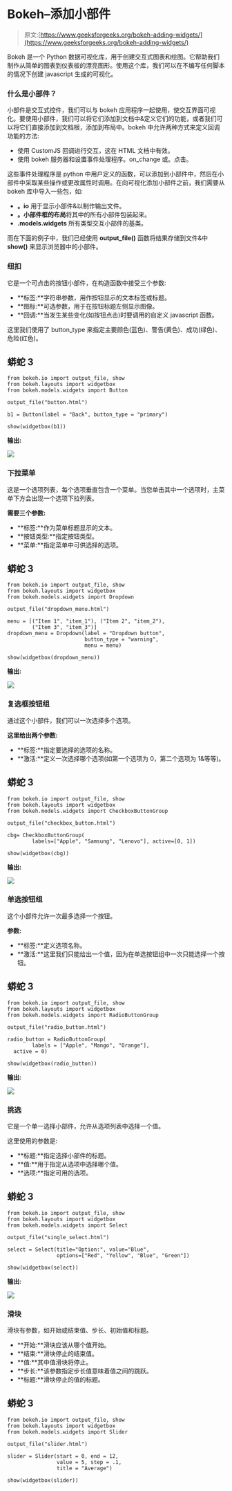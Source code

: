 # Bokeh–添加小部件

> 原文:[https://www.geeksforgeeks.org/bokeh-adding-widgets/](https://www.geeksforgeeks.org/bokeh-adding-widgets/)

Bokeh 是一个 Python 数据可视化库，用于创建交互式图表和绘图。它帮助我们制作从简单的图表到仪表板的漂亮图形。使用这个库，我们可以在不编写任何脚本的情况下创建 javascript 生成的可视化。

### 什么是小部件？

小部件是交互式控件，我们可以与 bokeh 应用程序一起使用，使交互界面可视化。要使用小部件，我们可以将它们添加到文档中&定义它们的功能，或者我们可以将它们直接添加到文档根，添加到布局中。bokeh 中允许两种方式来定义回调功能的方法:

*   使用 CustomJS 回调进行交互，这在 HTML 文档中有效。
*   使用 bokeh 服务器和设置事件处理程序。on_change 或。点击。

这些事件处理程序是 python 中用户定义的函数，可以添加到小部件中，然后在小部件中采取某些操作或更改属性时调用。在向可视化添加小部件之前，我们需要从 bokeh 库中导入一些包，如:

*   **。io** 用于显示小部件&以制作输出文件。
*   **。小部件框的布局**将其中的所有小部件包装起来。
*   **.models.widgets** 所有类型交互小部件的基类。

而在下面的例子中，我们已经使用 **output_file()** 函数将结果存储到文件&中 **show()** 来显示浏览器中的小部件。

### 纽扣

它是一个可点击的按钮小部件，在构造函数中接受三个参数:

*   **标签:**字符串参数，用作按钮显示的文本标签或标题。
*   **图标:**可选参数，用于在按钮标题左侧显示图像。
*   **回调:**当发生某些变化(如按钮点击)时要调用的自定义 javascript 函数。

这里我们使用了 button_type 来指定主要颜色(蓝色)、警告(黄色)、成功(绿色)、危险(红色)。

## 蟒蛇 3

```
from bokeh.io import output_file, show
from bokeh.layouts import widgetbox
from bokeh.models.widgets import Button

output_file("button.html")

b1 = Button(label = "Back", button_type = "primary")

show(widgetbox(b1))
```

**输出:**

![](img/3afce227ebc5cda826afaddaf653a8f9.png)

### 下拉菜单

这是一个选项列表，每个选项垂直包含一个菜单。当您单击其中一个选项时，主菜单下方会出现一个选项下拉列表。

**需要三个参数:**

*   **标签:**作为菜单标题显示的文本。
*   **按钮类型:**指定按钮类型。
*   **菜单:**指定菜单中可供选择的选项。

## 蟒蛇 3

```
from bokeh.io import output_file, show
from bokeh.layouts import widgetbox
from bokeh.models.widgets import Dropdown

output_file("dropdown_menu.html")

menu = [("Item 1", "item_1"), ("Item 2", "item_2"),
        ("Item 3", "item_3")]
dropdown_menu = Dropdown(label = "Dropdown button",
                         button_type = "warning",
                         menu = menu)

show(widgetbox(dropdown_menu))
```

**输出:**

![](img/371854e0caafac5bf322690b6f7254a4.png)

### 复选框按钮组

通过这个小部件，我们可以一次选择多个选项。

**这里给出两个参数:**

*   **标签:**指定要选择的选项的名称。
*   **激活:**定义一次选择哪个选项(如第一个选项为 0，第二个选项为 1&等等)。

## 蟒蛇 3

```
from bokeh.io import output_file, show
from bokeh.layouts import widgetbox
from bokeh.models.widgets import CheckboxButtonGroup

output_file("checkbox_button.html")

cbg= CheckboxButtonGroup(
        labels=["Apple", "Samsung", "Lenovo"], active=[0, 1])

show(widgetbox(cbg))
```

**输出:**

![](img/b475b1cb00710a53817a4df681568c8d.png)

### 单选按钮组

这个小部件允许一次最多选择一个按钮。

**参数:**

*   **标签:**定义选项名称。
*   **激活:**这里我们只能给出一个值，因为在单选按钮组中一次只能选择一个按钮。

## 蟒蛇 3

```
from bokeh.io import output_file, show
from bokeh.layouts import widgetbox
from bokeh.models.widgets import RadioButtonGroup

output_file("radio_button.html")

radio_button = RadioButtonGroup(
        labels = ["Apple", "Mango", "Orange"],
  active = 0)

show(widgetbox(radio_button))
```

**输出:**

![](img/ed2e34dd4171a94b50605242a425ce87.png)

### 挑选

它是一个单一选择小部件，允许从选项列表中选择一个值。

这里使用的参数是:

*   **标题:**指定选择小部件的标题。
*   **值:**用于指定从选项中选择哪个值。
*   **选项:**指定可用的选项。

## 蟒蛇 3

```
from bokeh.io import output_file, show
from bokeh.layouts import widgetbox
from bokeh.models.widgets import Select

output_file("single_select.html")

select = Select(title="Option:", value="Blue",
                options=["Red", "Yellow", "Blue", "Green"])

show(widgetbox(select))
```

**输出:**

![](img/34cc8b54101256460944990b03a3c753.png)

### 滑块

滑块有参数，如开始或结束值、步长、初始值和标题。

*   **开始:**滑块应该从哪个值开始。
*   **结束:**滑块停止的结束值。
*   **值:**其中值滑块将停止。
*   **步长:**该参数指定步长值意味着值之间的跳跃。
*   **标题:**滑块停止的值的标题。

## 蟒蛇 3

```
from bokeh.io import output_file, show
from bokeh.layouts import widgetbox
from bokeh.models.widgets import Slider

output_file("slider.html")

slider = Slider(start = 0, end = 12,
                value = 5, step = .1,
                title = "Average")

show(widgetbox(slider))
```